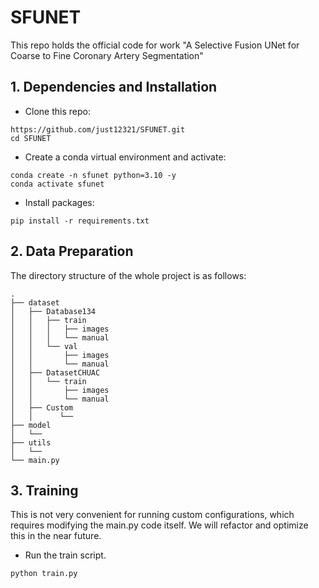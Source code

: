 # SFUNET
This repo holds the official code for work "A Selective Fusion UNet for Coarse to Fine Coronary Artery Segmentation"

## 1. Dependencies and Installation
* Clone this repo:
```
https://github.com/just12321/SFUNET.git
cd SFUNET
```
* Create a conda virtual environment and activate:
```
conda create -n sfunet python=3.10 -y
conda activate sfunet
```
* Install packages:
```
pip install -r requirements.txt
```
## 2. Data Preparation
The directory structure of the whole project is as follows:
```
.
├── dataset
│   ├── Database134
│   │   ├── train
│   │   │   ├── images
│   │   │   └── manual
│   │   └── val
│   │       ├── images
│   │       └── manual
│   ├── DatasetCHUAC
│   │   └── train
│   │       ├── images
│   │       └── manual
│   ├── Custom
│   │      └──
├── model
│   └──
├── utils
│   └── 
└── main.py
```
## 3. Training
This is not very convenient for running custom configurations, which requires modifying the main.py code itself. We will refactor and optimize this in the near future.
- Run the train script.
```
python train.py
```

